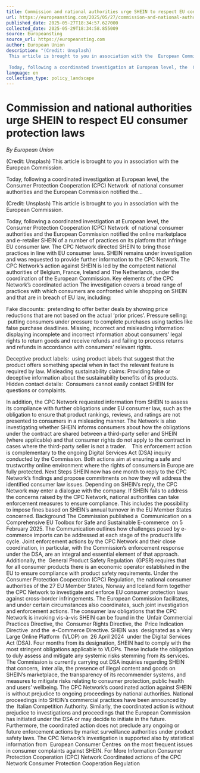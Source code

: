 ```yaml
---
title: Commission and national authorities urge SHEIN to respect EU consumer protection laws
url: https://europeansting.com/2025/05/27/commission-and-national-authorities-urge-shein-to-respect-eu-consumer-protection-laws/
published_date: 2025-05-27T18:34:57.627000
collected_date: 2025-05-29T18:34:58.855009
source: Europeansting
source_url: https://europeansting.com
author: European Union
description: "(Credit: Unsplash) 
 This article is brought to you in association with the  European Commission. 
 
 Today, following a coordinated investigation at European level, the  Consumer Protection Cooperation (CPC) Network  of national consumer authorities and the European Commission notified the..."
language: en
collection_type: policy_landscape
---
```


# Commission and national authorities urge SHEIN to respect EU consumer protection laws

*By European Union*

(Credit: Unsplash) 
 This article is brought to you in association with the  European Commission. 
 
 Today, following a coordinated investigation at European level, the  Consumer Protection Cooperation (CPC) Network  of national consumer authorities and the European Commission notified the...

(Credit: Unsplash) 
 This article is brought to you in association with the  European Commission. 
 
 Today, following a coordinated investigation at European level, the  Consumer Protection Cooperation (CPC) Network  of national consumer authorities and the European Commission notified the online marketplace and e-retailer SHEIN of a number of practices on its platform that infringe EU consumer law. The CPC Network directed SHEIN to bring those practices in line with EU consumer laws. SHEIN remains under investigation and was requested to provide further information to the CPC Network. 
 The CPC Network’s action against SHEIN is led by the competent national authorities of Belgium, France, Ireland and The Netherlands, under the coordination of the European Commission. 
 Key elements of the CPC Network’s coordinated action 
 The investigation covers a broad range of practices with which consumers are confronted while shopping on SHEIN and that are in breach of EU law, including: 
 
 Fake discounts:  pretending to offer better deals by showing price reductions that are not based on the actual ‘prior prices’. 
 Pressure selling:  putting consumers under pressure to complete purchases using tactics like false purchase deadlines. 
 Missing, incorrect and misleading information:  displaying incomplete and incorrect information about consumers’ legal rights to return goods and receive refunds and failing to process returns and refunds in accordance with consumers’ relevant rights.

Deceptive product labels:  using product labels that suggest that the product offers something special when in fact the relevant feature is required by law. 
 Misleading sustainability claims: Providing false or deceptive information about the sustainability benefits of its products. 
 Hidden contact details:  Consumers cannot easily contact SHEIN for questions or complaints. 
 
 In addition, the CPC Network requested information from SHEIN to assess its compliance with further obligations under EU consumer law, such as the obligation to ensure that product rankings, reviews, and ratings are not presented to consumers in a misleading manner. The Network is also investigating whether SHEIN informs consumers about how the obligations under the contract are shared between a third-party seller and SHEIN (where applicable) and that consumer rights do not apply to the contract in cases where the third-party seller is not a trader.    
 This enforcement action is complementary to the ongoing Digital Services Act (DSA) inquiry conducted by the Commission. Both actions aim at ensuring a safe and trustworthy online environment where the rights of consumers in Europe are fully protected. 
 Next Steps 
 SHEIN now has one month to reply to the CPC Network’s findings and propose commitments on how they will address the identified consumer law issues. Depending on SHEIN’s reply, the CPC Network may enter a dialogue with the company. If SHEIN fails to address the concerns raised by the CPC Network, national authorities can take enforcement measures to ensure compliance. This includes the possibility to impose fines based on SHEIN’s annual turnover in the EU Member States concerned. 
 Background 
 The Commission published a  Communication on a Comprehensive EU Toolbox for Safe and Sustainable E-commerce  on 5 February 2025. The Communication outlines how challenges posed by e-commerce imports can be addressed at each stage of the product’s life cycle. Joint enforcement actions by the CPC Network and their close coordination, in particular, with the Commission’s enforcement response under the DSA, are an integral and essential element of that approach. 
 Additionally, the  General Product Safety Regulation  (GPSR) requires that for all consumer products there is an economic operator established in the EU to ensure compliance with product safety requirements. 
 Under the  Consumer Protection Cooperation (CPC) Regulation, the national consumer authorities of the 27 EU Member States, Norway and Iceland form together the CPC Network to investigate and enforce EU consumer protection laws against cross-border infringements. The European Commission facilitates, and under certain circumstances also coordinates, such joint investigation and enforcement actions. The consumer law obligations that the CPC Network is invoking vis-à-vis SHEIN can be found in the  Unfair Commercial Practices Directive, the  Consumer Rights Directive, the  Price Indication Directive  and the  e-Commerce Directive. 
 SHEIN was  designated as a Very Large Online Platform  (VLOP) on  26 April 2024  under the Digital Services Act (DSA). Four months from its designation, SHEIN had to comply with the most stringent obligations applicable to VLOPs. These include the obligation to duly assess and mitigate any systemic risks stemming from its services. The Commission is currently carrying out DSA inquiries regarding SHEIN that concern,  inter alia, the presence of illegal content and goods on SHEIN’s marketplace, the transparency of its recommender systems, and measures to mitigate risks relating to consumer protection, public health and users’ wellbeing. 
 The CPC Network’s coordinated action against SHEIN is without prejudice to ongoing proceedings by national authorities. National proceedings into SHEIN’s commercial practices have been announced by the  Italian Competition Authority. Similarly, the coordinated action is without prejudice to investigations and proceedings that the European Commission has initiated under the DSA or may decide to initiate in the future. Furthermore, the coordinated action does not preclude any ongoing or future enforcement actions by market surveillance authorities under product safety laws. 
 The CPC Network’s investigation is supported also by statistical information from  European Consumer Centres  on the most frequent issues in consumer complaints against SHEIN. 
 For More Information 
 Consumer Protection Cooperation (CPC) Network 
 Coordinated actions of the CPC Network 
 Consumer Protection Cooperation Regulation